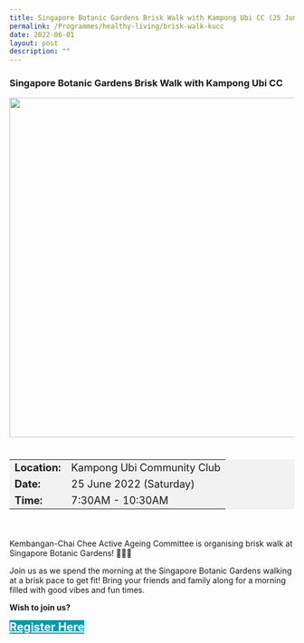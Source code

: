 ```yaml
---
title: Singapore Botanic Gardens Brisk Walk with Kampong Ubi CC (25 June 2022)
permalink: /Programmes/healthy-living/brisk-walk-kucc
date: 2022-06-01
layout: post
description: ""
---
```

### Singapore Botanic Gardens Brisk Walk with Kampong Ubi CC ###


<img src="/images/Programmes%20(June%202022)/KUCC%20Briskwalk%20(1).png" style="width:600px; height:auto">

<div style="padding:20px 0 20px 0">
	<table  style="font-size:130%; background-color:#f2f2f2">
		<tbody>
			<tr>
				 <td><b>Location:</b></td><td>Kampong Ubi Community Club</td>
			</tr>
			<tr>
			 <td><b>Date:</b></td><td>25 June 2022 (Saturday)</td>
			</tr>
			<tr>
				<td> <b>Time:</b> </td><td>7:30AM - 10:30AM</td>
			</tr>
		</tbody>
	</table>
</div>

<div>
	<p>
Kembangan-Chai Chee Active Ageing Committee is organising brisk walk at Singapore Botanic Gardens! 🌸🌺🌼</p>
	<p>Join us as we spend the morning at the Singapore Botanic Gardens walking at a brisk pace to get fit! Bring your friends and family along for a morning filled with good vibes and fun times.</p>
</div>

<p><b>Wish to join us?</b></p>
<div>
	<a href="http://www.go.gov.sg/kuccbriskwalk " style="font-size:20px; width:35%; height:60px; background-color:#0899AA; color:white" class="bp-button"><b>Register Here</b></a>
</div>